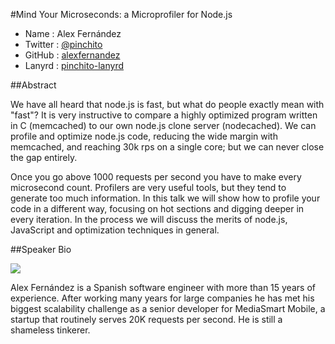 #Mind Your Microseconds: a Microprofiler for Node.js

* Name      : Alex Fernández
* Twitter   : [@pinchito][]
* GitHub    : [alexfernandez][]
* Lanyrd    : [pinchito-lanyrd][]

##Abstract

We have all heard that node.js is fast, but what do people exactly mean with "fast"?
It is very instructive to compare a highly optimized program written in C (memcached)
to our own node.js clone server (nodecached).
We can profile and optimize node.js code, reducing the wide margin with memcached,
and reaching 30k rps on a single core; but we can never close the gap entirely.

Once you go above 1000 requests per second you have to make every microsecond count.
Profilers are very useful tools, but they tend to generate too much information.
In this talk we will show how to profile your code in a different way,
focusing on hot sections and digging deeper in every iteration.
In the process we will discuss the merits of node.js, JavaScript
and optimization techniques in general. 

##Speaker Bio

![](https://raw.github.com/cascadiajs/2014.cascadiajs.com/master/images/alexfernandez.png)

Alex Fernández is a Spanish software engineer with more than 15 years of experience.
After working many years for large companies he has met his biggest scalability challenge
as a senior developer for MediaSmart Mobile,
a startup that routinely serves 20K requests per second.
He is still a shameless tinkerer.

[@pinchito]:http://twitter.com/pinchito
[alexfernandez]:http://github.com/alexfernandez
[pinchito-lanyrd]:http://lanyrd.com/profile/pinchito/

